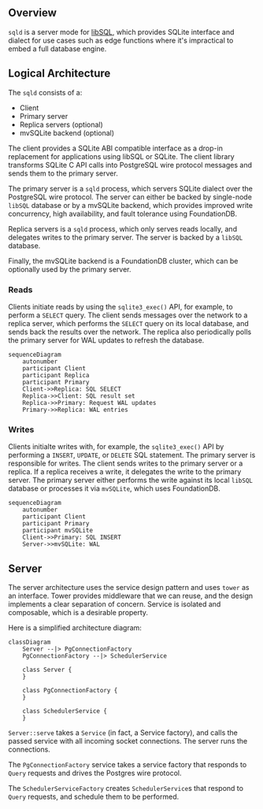 ## Overview

`sqld` is a server mode for [libSQL](https://libsql.org), which provides SQLite interface and dialect for use cases such as edge functions where it's impractical to embed a full database engine.

## Logical Architecture

The `sqld` consists of a:

* Client
* Primary server
* Replica servers (optional)
* mvSQLite backend (optional)

The client provides a SQLite ABI compatible interface as a drop-in replacement for applications using libSQL or SQLite. The client library transforms SQLite C API calls into PostgreSQL wire protocol messages and sends them to the primary server.

The primary server is a `sqld` process, which servers SQLite dialect over the PostgreSQL wire protocol. The server can either be backed by single-node `libSQL` database or by a mvSQLite backend, which provides improved write concurrency, high availability, and fault tolerance using FoundationDB.

Replica servers is a `sqld` process, which only serves reads locally, and delegates writes to the primary server. The server is backed by a `libSQL` database.

Finally, the mvSQLite backend is a FoundationDB cluster, which can be optionally used by the primary server.

### Reads

Clients initiate reads by using the `sqlite3_exec()` API, for example, to perform a `SELECT` query.
The client sends messages over the network to a replica server, which performs the `SELECT` query on its local database, and sends back the results over the network.
The replica also periodically polls the primary server for WAL updates to refresh the database.

```mermaid
sequenceDiagram
    autonumber
    participant Client
    participant Replica
    participant Primary
    Client->>Replica: SQL SELECT
    Replica->>Client: SQL result set
    Replica->>Primary: Request WAL updates
    Primary->>Replica: WAL entries
```

### Writes

Clients initialte writes with, for example, the `sqlite3_exec()` API by performing a `INSERT`, `UPDATE`, or `DELETE` SQL statement.
The primary server is responsible for writes.
The client sends writes to the primary server or a replica. If a replica receives a write, it delegates the write to the primary server.
The primary server either performs the write against its local `libSQL` database or processes it via `mvSQLite`, which uses FoundationDB.

```mermaid
sequenceDiagram
    autonumber
    participant Client
    participant Primary
    participant mvSQLite
    Client->>Primary: SQL INSERT
    Server->>mvSQLite: WAL
```

## Server

The server architecture uses the service design pattern and uses `tower` as an interface. Tower provides middleware that we can reuse, and the design implements a clear separation of concern. Service is isolated and composable, which is a desirable property.

Here is a simplified architecture diagram:

```mermaid
classDiagram
    Server --|> PgConnectionFactory
    PgConnectionFactory --|> SchedulerService

    class Server {
    }

    class PgConnectionFactory {
    }

    class SchedulerService {
    }
```

`Server::serve` takes a `Service` (in fact, a Service factory), and calls the passed service with all incoming socket connections. The server runs the connections.

The `PgConnectionFactory` service takes a service factory that responds to `Query` requests and drives the Postgres wire protocol.

The `SchedulerServiceFactory` creates `SchedulerService`s that respond to `Query` requests, and schedule them to be performed.

